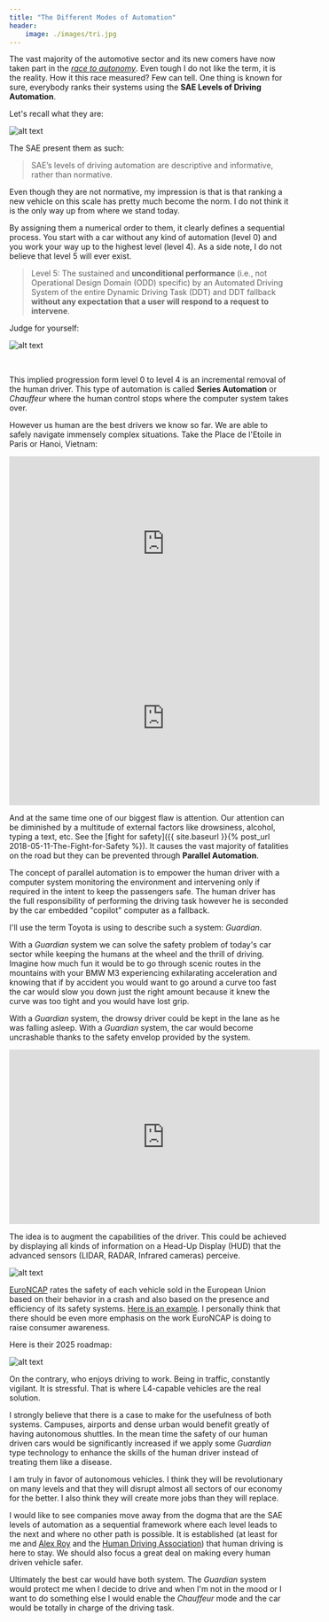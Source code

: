 ```yaml
---
title: "The Different Modes of Automation"
header:
    image: ./images/tri.jpg
---
```


The vast majority of the automotive sector and its new comers have now taken part in the [_race to autonomy_](https://www.bloomberg.com/news/features/2018-05-07/who-s-winning-the-self-driving-car-race). Even tough I do not like the term, it is the reality. How it this race measured? Few can tell. One thing is known for sure, everybody ranks their systems using the **SAE Levels of Driving Automation**.

Let's recall what they are:

![alt text](../images/sae_levels.png)

The SAE present them as such:

> SAE’s levels of driving automation are descriptive and informative, rather than normative.

Even though they are not normative, my impression is that is that ranking a new vehicle on this scale has pretty much become the norm. I do not think it is the only way up from where we stand today.

By assigning them a numerical order to them, it clearly defines a sequential process. You start with a car without any kind of automation (level 0) and you work your way up to the highest level (level 4). As a side note, I do not believe that level 5 will ever exist.

> Level 5: The sustained and __unconditional performance__ (i.e., not Operational Design Domain (ODD) specific) by an Automated Driving System of the entire Dynamic Driving Task (DDT) and DDT fallback __without any expectation that a user will respond to a request to intervene__.

Judge for yourself:

![alt text](../images/cliff.jpeg)

<br/>

This implied progression form level 0 to level 4 is an incremental removal of the human driver. This type of automation is called **Series Automation** or _Chauffeur_ where the human control stops where the computer system takes over.

However us human are the best drivers we know so far. We are able to safely navigate immensely complex situations. Take the Place de l'Etoile in Paris or Hanoi, Vietnam:

<iframe width="560" height="315" src="https://www.youtube.com/embed/w0V4SK21UIE?start=150" frameborder="0" allow="autoplay; encrypted-media" allowfullscreen></iframe>

<br/>

<iframe width="560" height="315" src="https://www.youtube.com/embed/Uz5uxAsrbwI?start=39" frameborder="0" allow="autoplay; encrypted-media" allowfullscreen></iframe>

<br/>

And at the same time one of our biggest flaw is attention. Our attention can be diminished by a multitude of external factors like drowsiness, alcohol, typing a text, etc. See the [fight for safety]({{ site.baseurl }}{% post_url 2018-05-11-The-Fight-for-Safety %}). It causes the vast majority of fatalities on the road but they can be prevented through **Parallel Automation**.

The concept of parallel automation is to empower the human driver with a computer system monitoring the environment and intervening only if required in the intent to keep the passengers safe. The human driver has the full responsibility of performing the driving task however he is seconded by the car embedded "copilot" computer as a fallback.

I'll use the term Toyota is using to describe such a system: _Guardian_.

With a _Guardian_ system we can solve the safety problem of today's car sector while keeping the humans at the wheel and the thrill of driving.
Imagine how much fun it would be to go through scenic routes in the mountains with your BMW M3 experiencing exhilarating acceleration and knowing that if by accident you would want to go around a curve too fast the car would slow you down just the right amount because it knew the curve was too tight and you would have lost grip.

With a _Guardian_ system, the drowsy driver could be kept in the lane as he was falling asleep.
With a _Guardian_ system, the car would become uncrashable thanks to the safety envelop provided by the system.

<iframe width="560" height="315" src="https://www.youtube.com/embed/i0tEg7l-MNw" frameborder="0" allow="autoplay; encrypted-media" allowfullscreen></iframe>

<br/>

The idea is to augment the capabilities of the driver. This could be achieved by displaying all kinds of information on a Head-Up Display (HUD) that the advanced sensors (LIDAR, RADAR, Infrared cameras) perceive.

![alt text](../images/hud.jpg)

[EuroNCAP](https://www.euroncap.com/en) rates the safety of each vehicle sold in the European Union based on their behavior in a crash and also based on the presence and efficiency of its safety systems. [Here is an example](https://www.euroncap.com/en/results/audi/a6/33445). I personally think that there should be even more emphasis on the work EuroNCAP is doing to raise consumer awareness.

Here is their 2025 roadmap:

![alt text](../images/roadmap.jpg)

On the contrary, who enjoys driving to work. Being in traffic, constantly vigilant. It is stressful. That is where L4-capable vehicles are the real solution.

I strongly believe that there is a case to make for the usefulness of both systems. Campuses, airports and dense urban would benefit greatly of having autonomous shuttles. In the mean time the safety of our human driven cars would be significantly increased if we apply some _Guardian_ type technology to enhance the skills of the human driver instead of treating them like a disease.

I am truly in favor of autonomous vehicles. I think they will be revolutionary on many levels and that they will disrupt almost all sectors of our economy for the better. I also think they will create more jobs than they will replace.

I would like to see companies move away from the dogma that are the SAE levels of automation as a sequential framework where each level leads to the next and where no other path is possible.
It is established (at least for me and [Alex Roy](http://www.thedrive.com/opinion/22332/uberpocalyft-now) and the [Human Driving Association](http://humandriving.org/)) that human driving is here to stay. We should also focus a great deal on making every human driven vehicle safer.

Ultimately the best car would have both system. The _Guardian_ system would protect me when I decide to drive and when I'm not in the mood or I want to do something else I would enable the _Chauffeur_ mode and the car would be totally in charge of the driving task.

[//]: # "Tech Crunch https://techcrunch.com/2017/09/27/toyota-research-institute-self-driving-2-1/"

[//]: # "https://www.telegraph.co.uk/travel/lists/the-worlds-best-drives/"
